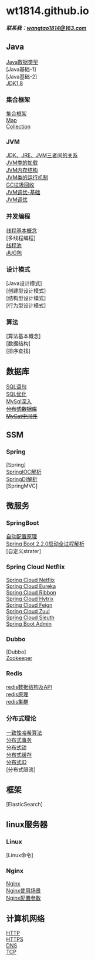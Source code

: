 # wt1814.github.io  

***联系我：wangtao1814@163.com***  

## Java  
[Java数据类型](java/数据类型.md)    
[Java基础-1]  
[Java基础-2]  
[JDK1.8](java/JDK8.md)  

### 集合框架  
[集合框架](java/Collection/1.集合框架.md)  
[Map](java/Collection/2.Map.md)  
[Collection](java/Collection/3.Collection.md)  

### JVM  
[JDK、JRE、JVM三者间的关系](java/JVM/1.JDK、JRE、JVM三者间的关系.md)  
[JVM类的加载](java/JVM/2.JVM类的加载.md)  
[JVM内存结构](java/JVM/3.JVM内存结构.md)  
[JVM类的运行机制](java/JVM/4.JVM类的运行机制.md)  
[GC垃圾回收](java/JVM/5.GC垃圾回收.md)  
[JVM调优-基础](java/JVM/6.JVM调优-基础.md)  
[JVM调优](java/JVM/7.JVM调优.md)  

### 并发编程  
[线程基本概念](java/concurrent/1.Thread.md)  
[多线程编程]  
[线程池](java/concurrent/3.ThreadPool.md)  
[~~JUC包~~](java/concurrent/4.ConcurrentPackage.md)  

### 设计模式  
[Java设计模式]  
[创建型设计模式]  
[结构型设计模式]  
[行为型设计模式]  

### 算法  
[算法基本概念]  
[数据结构]  
[排序查找]  

## 数据库  
[SQL语句](SQL/1.SQL语句.md)  
[SQL优化](SQL/2.SQL优化.md)  
[MySql深入](SQL/3.MySql深入.md)  
[~~分布式数据库~~](SQL/4.分布式数据库.md)  
[~~MyCat中间件~~](SQL/5.MyCat中间件.md)  

## SSM  
### Spring  
[Spring]  
[SpringIOC解析](sourceCode/Spring/1.SpringIOC.md)  
[SpringDI解析](sourceCode/Spring/2.SpringDI.md)  
[SpringMVC]  


## 微服务  
### SpringBoot  
[自动配置原理](sourceCode/SpringBoot/1.自动配置原理.md)  
[Spring Boot 2.2.0启动全过程解析](sourceCode/SpringBoot/2.SpringBoot2.2.0启动全过程源码分析.md)  
[自定义strater]

### Spring Cloud Netflix  
[Spring Cloud Netflix](microService/SpringCloudNetflix/0.Netflix.md)  
[Spring Cloud Eureka](microService/SpringCloudNetflix/1.Eureka.md)  
[Spring Cloud Ribbon](microService/SpringCloudNetflix/2.Ribbon.md)  
[Spring Cloud Hytrix](microService/SpringCloudNetflix/3.Hytrix.md)  
[Spring Cloud Feign](microService/SpringCloudNetflix/4.Feign.md)  
[Spring Cloud Zuul](microService/SpringCloudNetflix/5.Zuul.md)  
[Spring Cloud Sleuth](microService/SpringCloudNetflix/6.Sleuth.md)  
[Spring Boot Admin](microService/SpringCloudNetflix/7.SpringBootAdmin.md)  

### Dubbo  
[Dubbo]  
[Zookeeper](microService/Dubbo/Zookeeper.md)  

### Redis
[redis数据结构及API](microService/Redis/Redis数据结构及API.md)  
[redis原理](microService/Redis/Redis原理.md)  
[redis集群](microService/Redis/Redis集群.md)  

### 分布式理论  
[一致性哈希算法](microService/分布式算法-consistent.md)  
[分布式事务](microService/分布式事务.md)  
[分布式锁](microService/分布式锁.md)  
[分布式缓存](microService/分布式缓存.md)  
[分布式ID](microService/分布式ID.md)  
[分布式限流]  

<div style='display: none'>
## 分布式通信  
### NIO  

### Netty  

</div>

## 框架  
[ElasticSearch]  



## linux服务器  
### Linux  
[Linux命令]  

### Nginx  
[Nginx](Linux/Nginx/1.nginx.md)  
[Nginx使用场景](Linux/Nginx/2.nginx使用场景.md)   
[Nginx配置参数](Linux/Nginx/3.nginx配置参数.md)     

## 计算机网络  

[HTTP](/network/1.HTTP.md)  
[HTTPS](/network/2.HTTPS.md)  
[DNS](network/3.DNS.md)  
[TCP](/network/4.TCP.md)  


